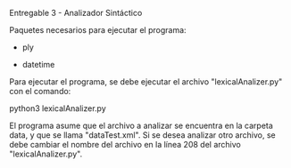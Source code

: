Entregable 3 - Analizador Sintáctico

Paquetes necesarios para ejecutar el programa:

- ply

- datetime


Para ejecutar el programa, se debe ejecutar el archivo "lexicalAnalizer.py" con el comando:

python3 lexicalAnalizer.py

El programa asume que el archivo a analizar se encuentra en la carpeta data, y que se llama "dataTest.xml". Si se desea analizar otro archivo, se debe cambiar el nombre del archivo en la línea 208 del archivo "lexicalAnalizer.py".